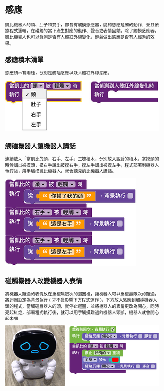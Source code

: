 # 感應

凱比機器人的頭、肚子和雙手，都各有觸摸感應器，能夠感應碰觸的動作，並且依據程式邏輯，在碰觸的當下產生對應的動作、聲音或表情回饋，除了觸摸感應器，凱比機器人也可以偵測是否有人體紅外線變化，輕鬆做出感應是否有人經過的效果。

## 感應積木清單

感應積木有兩種，分別是觸碰感應以及人體紅外線感應。

![凱比物聯網教室 - 感應](../../../../media/zh-tw/kebbi/robot/detect-01.jpg)

## 觸碰機器人讓機器人講話

連續放入「當凱比的頭、右手、左手」三塊積木，分別放入說話的積木，當摸頭的時候講出被摸頭，摸右手說出被摸右手，摸左手講出被摸左手，程式部署到機器人執行後，用手觸摸凱比機器人，就會聽見凱比機器人講話。

![凱比物聯網教室 - 感應](../../../../media/zh-tw/kebbi/robot/detect-02.jpg)

## 碰觸機器人改變機器人表情

將機器人難過的表情放在重複無限次的迴圈裡，讓機器人可以重複無限次的難過，將迴圈設定為背景執行 ( 才不會影響下方程式運作 )，下方放入感應到觸碰機器人頭的程式，當觸碰機器人的頭，就停止迴圈，並將機器人的表情更改為開心，同時亮起紅燈，部署程式執行後，就可以用手觸摸難過的機器人頭部，機器人就會開心起來囉！

![凱比物聯網教室 - 感應](../../../../media/zh-tw/kebbi/robot/detect-03.gif)




